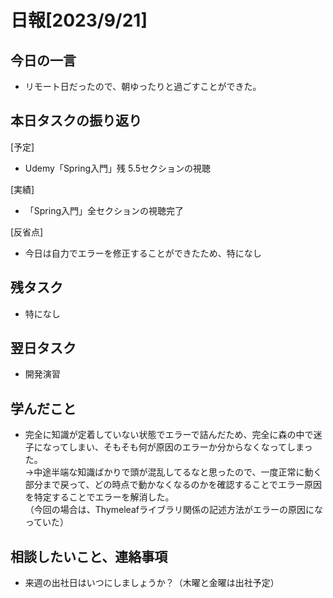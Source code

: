 
# 日報[2023/9/21]

## 今日の一言  
* リモート日だったので、朝ゆったりと過ごすことができた。  
  
## 本日タスクの振り返り
[予定]  
* Udemy「Spring入門」残 5.5セクションの視聴  
  
[実績]  
* 「Spring入門」全セクションの視聴完了  
    
[反省点]  
* 今日は自力でエラーを修正することができたため、特になし  
  
## 残タスク  
* 特になし   
  
## 翌日タスク  
* 開発演習  
  
## 学んだこと 
* 完全に知識が定着していない状態でエラーで詰んだため、完全に森の中で迷子になってしまい、そもそも何が原因のエラーか分からなくなってしまった。  
 →中途半端な知識ばかりで頭が混乱してるなと思ったので、一度正常に動く部分まで戻って、どの時点で動かなくなるのかを確認することでエラー原因を特定することでエラーを解消した。  
（今回の場合は、Thymeleafライブラリ関係の記述方法がエラーの原因になっていた）  
  
## 相談したいこと、連絡事項  
* 来週の出社日はいつにしましょうか？（木曜と金曜は出社予定）   
